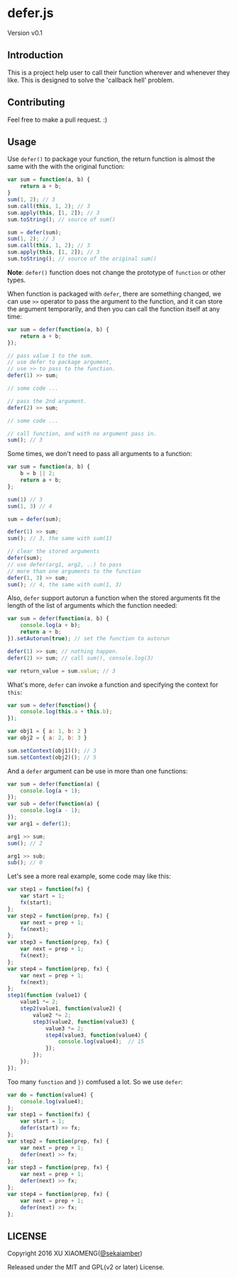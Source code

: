 # defer.js

Version v0.1

## Introduction

This is a project help user to call their function wherever and whenever they like. This is designed to solve the 'callback hell' problem.

## Contributing

Feel free to make a pull request. :)

## Usage

Use `defer()` to package your function, the return function is almost the same with the with the original function:
```javascript
var sum = function(a, b) {
    return a + b;
}
sum(1, 2); // 3
sum.call(this, 1, 2); // 3
sum.apply(this, [1, 2]); // 3
sum.toString(); // source of sum()

sum = defer(sum);
sum(1, 2); // 3
sum.call(this, 1, 2); // 3
sum.apply(this, [1, 2]); // 3
sum.toString(); // source of the original sum()
```
**Note**: `defer()` function does not change the prototype of `function` or other types.

When function is packaged with `defer`, there are something changed, we can use `>>` operator to pass the argument to the function, and it can store the argument temporarily, and then you can call the function itself at any time:
```javascript
var sum = defer(function(a, b) {
    return a + b;
});

// pass value 1 to the sum.
// use defer to package argument,
// use >> to pass to the function.
defer(1) >> sum;

// some code ...

// pass the 2nd argument.
defer(2) >> sum;

// some code ...

// call function, and with no argument pass in.
sum(); // 3
```
Some times, we don't need to pass all arguments to a function:
```javascript
var sum = function(a, b) {
    b = b || 2;
    return a + b;
};

sum(1) // 3
sum(1, 3) // 4

sum = defer(sum);

defer(1) >> sum;
sum(); // 3, the same with sum(1)

// clear the stored arguments
defer(sum);
// use defer(arg1, arg2, ..) to pass
// more than one arguments to the function
defer(1, 3) >> sum;
sum(); // 4, the same with sum(1, 3)  
```
Also, `defer` support autorun a function when the stored arguments fit the length of the list of arguments which the function needed:
```javascript
var sum = defer(function(a, b) {
    console.log(a + b);
    return a + b;
}).setAutorun(true); // set the function to autorun

defer(1) >> sum; // nothing happen.
defer(2) >> sum; // call sum(), console.log(3)

var return_value = sum.value; // 3
```
What's more, `defer` can invoke a function and specifying the context for `this`:
```javascript
var sum = defer(function() {
    console.log(this.a + this.b);
});

var obj1 = { a: 1, b: 2 }
var obj2 = { a: 2, b: 3 }

sum.setContext(obj1)(); // 3 
sum.setContext(obj2)(); // 5
```
And a `defer` argument can be use in more than one functions:
```javascript
var sum = defer(function(a) {
    console.log(a + 1);
});
var sub = defer(function(a) {
    console.log(a - 1);
});
var arg1 = defer(1);

arg1 >> sum;
sum(); // 2

arg1 >> sub;
sub(); // 0
```
Let's see a more real example, some code may like this:
```javascript
var step1 = function(fx) {
    var start = 1;
    fx(start);
};
var step2 = function(prep, fx) {
    var next = prep + 1;
    fx(next);
};
var step3 = function(prep, fx) {
    var next = prep + 1;
    fx(next);
};
var step4 = function(prep, fx) {
    var next = prep + 1;
    fx(next);
};
step1(function (value1) {
    value1 *= 2;
    step2(value1, function(value2) {
        value2 *= 2;
        step3(value2, function(value3) {
            value3 *= 2;
            step4(value3, function(value4) {
                console.log(value4);  // 15
            });
        });
    });
});
```
Too many `function` and `})` comfused a lot. So we use `defer`:
```javascript
var do = function(value4) {
    console.log(value4);
};
var step1 = function(fx) {
    var start = 1;
    defer(start) >> fx;
};
var step2 = function(prep, fx) {
    var next = prep + 1;
    defer(next) >> fx;
};
var step3 = function(prep, fx) {
    var next = prep + 1;
    defer(next) >> fx;
};
var step4 = function(prep, fx) {
    var next = prep + 1;
    defer(next) >> fx;
};
```

## LICENSE

Copyright 2016 XU XIAOMENG([@sekaiamber](http://github.com/sekaiamber))

Released under the MIT and GPL(v2 or later) License.
